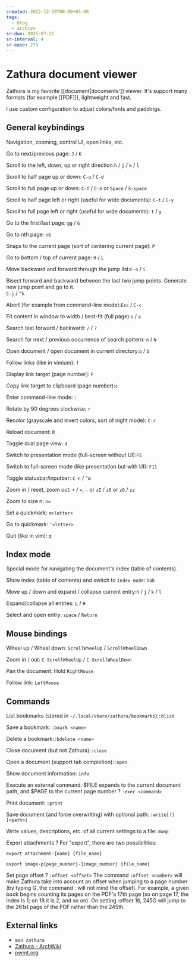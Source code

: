 ```yaml
---
created: 2022-12-29T00:00+03:00
tags:
  - blog
  - archive
sr-due: 2025-07-22
sr-interval: 4
sr-ease: 273
---
```


# Zathura document viewer

Zathura is my favorite [[document|documents']] viewer. It's support many formats (for example [[PDF]]), lightweight and fast.

I use custom configuration to adjust colors/fonts and paddings.

## General keybindings

Navigation, zooming, control UI, open links, etc.

Go to next/previous page:<wbr class="f"> `J` / `K`

Scroll to the left, down, up or right direction:<wbr class="f"> `h` / `j` / `k` / `l`

Scroll to half page up or down:<wbr class="f"> `C-u` / `C-d`

Scroll to full page up or down:<wbr class="f"> `C-f` / `C-b` or `Space` / `S-space`

Scroll to half page left or right (useful for wide documents):<wbr class="f"> `C-t` / `C-y`

Scroll to full page left or right (useful for wide documents):<wbr class="f"> `t` / `y`

Go to the first/last page:<wbr class="f"> `gg` / `G`

Go to nth page:<wbr class="f"> `nG`

Snaps to the current page (sort of centering current page):<wbr class="f"> `P`

Go to bottom / top of current page:<wbr class="f"> `H` / `L`

Move backward and forward through the jump list:<wbr class="f"> `C-o` / `i`

Bisect forward and backward between the last two jump points. Generate new jump point and go to it.
<br class="f">
`C-j` / `^k`

Abort (for example from command-line mode):<wbr class="f"> `Esc` / `C-c`

Fit content in window to width / best-fit (full page):<wbr class="f"> `s` / `a`

Search text forward / backward:<wbr class="f"> `/` / `?`

Search for next / previous occurrence of search pattern:<wbr class="f"> `n` / `N`

Open document / open document in current directory:<wbr class="f"> `o` / `O`

Follow links (like in vimium):<wbr class="f"> `f`

Display link target (page number):<wbr class="f"> `F`

Copy link target to clipboard (page number):<wbr class="f"> `c`

Enter command-line mode:<wbr class="f"> `:`

Rotate by 90 degrees clockwise:<wbr class="f"> `r` <!--SR:!2024-09-24,3,273-->

Recolor (grayscale and invert colors, sort of night mode):<wbr class="f"> `C-r`

Reload document:<wbr class="f"> `R`

Toggle dual page view:<wbr class="f"> `d`

Switch to presentation mode (full-screen without UI):<wbr class="f"> `F5`

Switch to full-screen mode (like presentation but with UI):<wbr class="f"> `F11`

Toggle statusbar/inputbar:<wbr class="f"> `C-n` / `^m`

Zoom in / reset, zoom out:<wbr class="f"> `+` / `=`, `-` or `zI` / `z0` or `zO` / `zz`

Zoom to size n:<wbr class="f"> `n=`

Set a quickmark:<wbr class="f"> `m<letter>`

Go to quickmark:<wbr class="f"> `'<letter>`

Quit (like in vim):<wbr class="f"> `q`

## Index mode

Special mode for navigating the document's index (table of contents).

Show index (table of contents) and switch to `Index mode`:<wbr class="f"> `Tab`

Move up / down and expand / collapse current entry:<wbr class="f"> `h` / `j` / `k` / `l`

Expand/collapse all entries:<wbr class="f"> `L` / `H`

Select and open entry:<wbr class="f"> `space` / `Return`

## Mouse bindings

Wheel up / Wheel down:<wbr class="f"> `ScrollWheelUp` / `ScrollWheelDown`

Zoom in / out:<wbr class="f"> `C-ScrollWheelUp` / `C-ScrollWheelDown`

Pan the document:<wbr class="f"> Hold `RightMouse`

Follow link:<wbr class="f"> `LeftMouse`

## Commands

List bookmarks (stored in `~/.local/share/zathura/bookmarks`):<wbr class="f"> `:blist`

Save a bookmark:<wbr class="f"> `:bmark <name>`

Delete a bookmark:<wbr class="f"> `:bdelete <name>`

Close document (but not Zathura):<wbr class="f"> `:close`

Open a document (support tab completion):<wbr class="f"> `:open`

Show document information:<wbr class="f"> `info`

Execute an external command. $FILE expands to the current document path, and $PAGE to the current page number ? `:exec <command>`

Print document:<wbr class="f"> `:print`

Save document (and force overwriting) with optional path:<wbr class="f"> `:write[!] [<path>]`

Write values, descriptions, etc. of all current settings to a file:<wbr class="f"> `dump`

Export attachments ? For "export", there are two possibilities:

`export attachment-{name} {file_name}`

`export image-p{page_number}-{image_number} {file_name}`

Set page offset ? `:offset <offset>` The command `:offset <number>` will make Zathura take into account an offset when jumping to a page number (by typing
<number>G, the command :<number> will not mind the offset). For example, a given book begins counting its pages on the PDF's 17th page (so on page 17, the index is 1; on 18 it is 2, and so on). On setting :offset 16, 245G will jump to the 261st page of the PDF rather than the 245th.

## External links

- `man zathura`
- [Zathura - ArchWiki](https://wiki.archlinux.org/title/zathura)
- [pwmt.org](https://pwmt.org/projects/zathura/)

